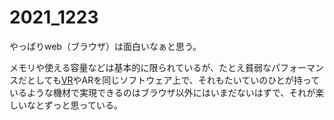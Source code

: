 # 2021_1223

やっぱりweb（ブラウザ）は面白いなぁと思う。

メモリや使える容量などは基本的に限られているが、たとえ貧弱なパフォーマンスだとしても[VR](http://d.hatena.ne.jp/keyword/VR)やARを同じソフトウェア上で、それもたいていのひとが持っているような機材で実現できるのはブラウザ以外にはいまだないはずで、それが楽しいなとずっと思っている。